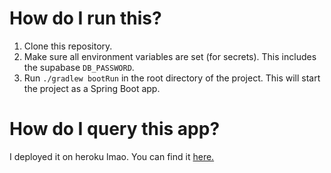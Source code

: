 # How do I run this?

1. Clone this repository.
2. Make sure all environment variables are set (for secrets). This includes the supabase `DB_PASSWORD`. 
2. Run `./gradlew bootRun` in the root directory of the project. This will start the project as a Spring Boot app.

# How do I query this app?
I deployed it on heroku lmao. You can find it [here.](https://shems-e702180b2976.herokuapp.com/)